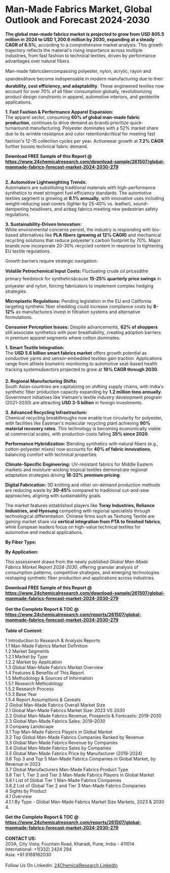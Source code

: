 <h1>Man-Made Fabrics Market, Global Outlook and Forecast 2024-2030</h1><p><strong>The global man-made fabrics market is projected to grow from USD 805.5 million in 2024 to USD 1,200.6 million by 2030, expanding at a steady CAGR of 6.5%</strong>, according to a comprehensive market analysis. This growth trajectory reflects the material's rising importance across multiple industries, from fast fashion to technical textiles, driven by performance advantages over natural fibers.</p><p>Man-made fabricsâencompassing polyester, nylon, acrylic, rayon and spandexâhave become indispensable in modern manufacturing due to their <strong>durability, cost efficiency, and adaptability</strong>. These engineered textiles now account for over 70% of all fiber consumption globally, revolutionizing product design constraints in apparel, automotive interiors, and geotextile applications.</p><p><strong>1. Fast Fashion &amp; Performance Apparel Expansion:</strong><br>
The apparel sector, consuming <strong>60% of global man-made fabric production</strong>, continues to drive demand as brands prioritize quick-turnaround manufacturing. Polyester dominates with a 52% market share due to its wrinkle resistance and color retentionâcritical for meeting fast fashion's 12-15 collection cycles per year. Activewear growth at <strong>7.2% CAGR</strong> further boosts technical fabric demand.</p><div><b>Download FREE Sample of this Report @ 
            <a href="https://www.24chemicalresearch.com/download-sample/261507/global-manmade-fabrics-forecast-market-2024-2030-279">
            https://www.24chemicalresearch.com/download-sample/261507/global-manmade-fabrics-forecast-market-2024-2030-279</a></b></div><br><p><strong>2. Automotive Lightweighting Trends:</strong><br>
Automakers are substituting traditional materials with high-performance synthetics to meet stringent fuel efficiency standards. The automotive textiles segment is growing at <strong>8.1% annually</strong>, with innovative uses including weight-reducing seat covers (lighter by 25-40% vs. leather), sound-dampening headliners, and airbag fabrics meeting new pedestrian safety regulations.</p><p><strong>3. Sustainability-Driven Innovation:</strong><br>
While environmental concerns persist, the industry is responding with bio-based alternatives like <strong>PLA fibers (growing at 12% CAGR)</strong> and mechanical recycling solutions that reduce polyester's carbon footprint by 70%. Major brands now incorporate 20-30% recycled content in response to tightening EU textile regulations.</p><p>Growth barriers require strategic navigation:</p><p><strong>Volatile Petrochemical Input Costs:</strong> Fluctuating crude oil pricesâthe primary feedstock for syntheticsâcause <strong>15-25% quarterly price swings</strong> in polyester and nylon, forcing fabricators to implement complex hedging strategies.</p><p><strong>Microplastic Regulations:</strong> Pending legislation in the EU and California targeting synthetic fiber shedding could increase compliance costs by <strong>8-12%</strong> as manufacturers invest in filtration systems and alternative formulations.</p><p><strong>Consumer Perception Issues:</strong> Despite advancements, <strong>62% of shoppers</strong> still associate synthetics with poor breathability, creating adoption barriers in premium apparel segments where cotton dominates.</p><p><strong>1. Smart Textile Integration:</strong><br>
The <strong>USD 5.6 billion smart fabrics market</strong> offers growth potential as conductive yarns and sensor-embedded textiles gain traction. Applications range from athlete biometric monitoring to automotive seat-based health tracking systemsâsectors projected to grow at <strong>19% CAGR through 2030</strong>.</p><p><strong>2. Regional Manufacturing Shifts:</strong><br>
South Asian countries are capitalizing on shifting supply chains, with India's synthetic fiber production capacity expanding by <strong>1.2 million tons annually</strong>. Government initiatives like Vietnam's textile industry development program (2021-2030) are attracting <strong>USD 3-5 billion</strong> in foreign investments.</p><p><strong>3. Advanced Recycling Infrastructure:</strong><br>
Chemical recycling breakthroughs now enable true circularity for polyester, with facilities like Eastman's molecular recycling plant achieving <strong>90% material recovery rates</strong>. This technology is becoming economically viable at commercial scales, with production costs falling <strong>35% since 2020</strong>.</p><p><strong>Performance Hybridization:</strong> Blending synthetics with natural fibers (e.g., cotton-polyester mixes) now accounts for <strong>40% of fabric innovations</strong>, balancing comfort with technical properties.</p><p><strong>Climate-Specific Engineering:</strong> UV-resistant fabrics for Middle Eastern markets and moisture-wicking tropical textiles demonstrate regional adaptation strategies driving <strong>18-22% premium pricing</strong>.</p><p><strong>Digital Fabrication:</strong> 3D knitting and other on-demand production methods are reducing waste by <strong>30-45%</strong> compared to traditional cut-and-sew approaches, aligning with sustainability goals.</p><p>The market features established players like <strong>Toray Industries, Reliance Industries, and Hyosung</strong> competing with regional specialists through technological differentiation. Chinese firms such as Texhong Textile are gaining market share via <strong>vertical integration from PTA to finished fabrics</strong>, while European leaders focus on high-value technical textiles for automotive and medical applications.</p><p><strong>By Fiber Type:</strong></p><p><strong>By Application:</strong></p><p>This assessment draws from the newly published <em>Global Man-Made Fabrics Market Report 2024-2030</em>, offering granular analysis of consumption patterns, competitive strategies, and emerging technologies reshaping synthetic fiber production and applications across industries.</p><div><b>Download FREE Sample of this Report @ 
            <a href="https://www.24chemicalresearch.com/download-sample/261507/global-manmade-fabrics-forecast-market-2024-2030-279">
            https://www.24chemicalresearch.com/download-sample/261507/global-manmade-fabrics-forecast-market-2024-2030-279</a></b></div><br><div><b>Get the Complete Report & TOC @ 
            <a href="https://www.24chemicalresearch.com/reports/261507/global-manmade-fabrics-forecast-market-2024-2030-279">
            https://www.24chemicalresearch.com/reports/261507/global-manmade-fabrics-forecast-market-2024-2030-279</a></b></div><br>
            <b>Table of Content:</b><p>1 Introduction to Research & Analysis Reports<br />
    1.1 Man-Made Fabrics Market Definition<br />
    1.2 Market Segments<br />
        1.2.1 Market by Type<br />
        1.2.2 Market by Application<br />
    1.3 Global Man-Made Fabrics Market Overview<br />
    1.4 Features & Benefits of This Report<br />
    1.5 Methodology & Sources of Information<br />
        1.5.1 Research Methodology<br />
        1.5.2 Research Process<br />
        1.5.3 Base Year<br />
        1.5.4 Report Assumptions & Caveats<br />
2 Global Man-Made Fabrics Overall Market Size<br />
    2.1 Global Man-Made Fabrics Market Size: 2023 VS 2030<br />
    2.2 Global Man-Made Fabrics Revenue, Prospects & Forecasts: 2019-2030<br />
    2.3 Global Man-Made Fabrics Sales: 2019-2030<br />
3 Company Landscape<br />
    3.1 Top Man-Made Fabrics Players in Global Market<br />
    3.2 Top Global Man-Made Fabrics Companies Ranked by Revenue<br />
    3.3 Global Man-Made Fabrics Revenue by Companies<br />
    3.4 Global Man-Made Fabrics Sales by Companies<br />
    3.5 Global Man-Made Fabrics Price by Manufacturer (2019-2024)<br />
    3.6 Top 3 and Top 5 Man-Made Fabrics Companies in Global Market, by Revenue in 2023<br />
    3.7 Global Manufacturers Man-Made Fabrics Product Type<br />
    3.8 Tier 1, Tier 2 and Tier 3 Man-Made Fabrics Players in Global Market<br />
        3.8.1 List of Global Tier 1 Man-Made Fabrics Companies<br />
        3.8.2 List of Global Tier 2 and Tier 3 Man-Made Fabrics Companies<br />
4 Sights by Product<br />
    4.1 Overview<br />
        4.1.1 By Type - Global Man-Made Fabrics Market Size Markets, 2023 & 2030<br />
        4.</p><div><b>Get the Complete Report & TOC @ 
            <a href="https://www.24chemicalresearch.com/reports/261507/global-manmade-fabrics-forecast-market-2024-2030-279">
            https://www.24chemicalresearch.com/reports/261507/global-manmade-fabrics-forecast-market-2024-2030-279</a></b></div><br><b>CONTACT US:</b><br>
            203A, City Vista, Fountain Road, Kharadi, Pune, India - 411014<br>
            International: +1(332) 2424 294<br>
            Asia: +91 9169162030 <br><br>
            Follow Us On LinkedIn: <a href="https://www.linkedin.com/company/24chemicalresearch/">24ChemicalResearch LinkedIn</a>